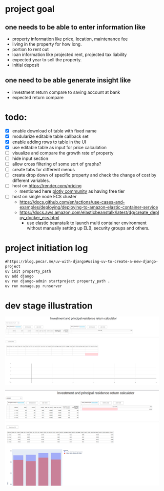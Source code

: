 # project goal

## one needs to be able to enter information like
- property information like price, location, maintenance fee 
- living in the property for how long.
- portion to rent out
- loan information like projected rent, projected tax liability
- expected year to sell the property.
- initial deposit

## one need to be able generate insight like
- investment return compare to saving account at bank
- expected return compare 


# todo:
- [x] enable download of table with fixed name
- [x] modularize editable table callback set
- [x] enable adding rows to table in the UI
- [x] use editable table as input for price calculation
- [ ] visualize and compare the growth rate of property
- [ ] hide input section
- [ ] allow cross filtering of some sort of graphs?
- [ ] create tabs for different menus
- [ ] create drop down of specific property and check the change of cost by different variables. 
- [ ] host on https://render.com/pricing
    - mentioned here [plotly community](https://community.plotly.com/t/free-hosting-platforms-for-python-web-app/75850/2) as having free tier
- [ ] host on single node ECS cluster 
    - https://docs.github.com/en/actions/use-cases-and-examples/deploying/deploying-to-amazon-elastic-container-service
    - https://docs.aws.amazon.com/elasticbeanstalk/latest/dg/create_deploy_docker_ecs.html
        - use elastic beanstalk to launch multi container environment without manually setting up ELB, security groups and others.   
# project initiation log

```
#https://blog.pecar.me/uv-with-django#using-uv-to-create-a-new-django-project
uv init property_path
uv add django
uv run django-admin startproject property_path .
uv run manage.py runserver
```

# dev stage illustration

![initial stage blank](docs/empty_demo.png)

![initial stage basic plot and calc](docs/stage_0_progress.png)